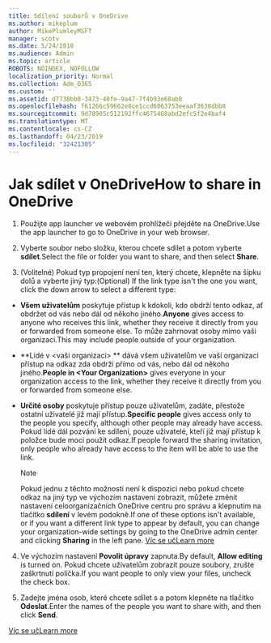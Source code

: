 ```yaml
---
title: Sdílení souborů v OneDrive
ms.author: mikeplum
author: MikePlumleyMSFT
manager: scotv
ms.date: 5/24/2018
ms.audience: Admin
ms.topic: article
ROBOTS: NOINDEX, NOFOLLOW
localization_priority: Normal
ms.collection: Adm_O365
ms.custom: ''
ms.assetid: d7738bb8-3473-40fe-9a47-7f4b93e68ab8
ms.openlocfilehash: f61266c59662e8ce1ccd6063753eeaaf3638dbb8
ms.sourcegitcommit: 9d78905c512192ffc4675468abd2efc5f2e4baf4
ms.translationtype: MT
ms.contentlocale: cs-CZ
ms.lasthandoff: 04/23/2019
ms.locfileid: "32421305"
---
```

# <a name="how-to-share-in-onedrive"></a><span data-ttu-id="38327-102">Jak sdílet v OneDrive</span><span class="sxs-lookup"><span data-stu-id="38327-102">How to share in OneDrive</span></span>

1. <span data-ttu-id="38327-103">Použijte app launcher ve webovém prohlížeči přejděte na OneDrive.</span><span class="sxs-lookup"><span data-stu-id="38327-103">Use the app launcher to go to OneDrive in your web browser.</span></span> 
    
2. <span data-ttu-id="38327-104">Vyberte soubor nebo složku, kterou chcete sdílet a potom vyberte **sdílet**.</span><span class="sxs-lookup"><span data-stu-id="38327-104">Select the file or folder you want to share, and then select **Share**.</span></span>
    
3. <span data-ttu-id="38327-105">(Volitelné) Pokud typ propojení není ten, který chcete, klepněte na šipku dolů a vyberte jiný typ:</span><span class="sxs-lookup"><span data-stu-id="38327-105">(Optional) If the link type isn't the one you want, click the down arrow to select a different type:</span></span>
    
  - <span data-ttu-id="38327-106">**Všem uživatelům** poskytuje přístup k kdokoli, kdo obdrží tento odkaz, ať obdržet od vás nebo dál od někoho jiného.</span><span class="sxs-lookup"><span data-stu-id="38327-106">**Anyone** gives access to anyone who receives this link, whether they receive it directly from you or forwarded from someone else.</span></span> <span data-ttu-id="38327-107">To může zahrnovat osoby mimo vaši organizaci.</span><span class="sxs-lookup"><span data-stu-id="38327-107">This may include people outside of your organization.</span></span> 
    
  - <span data-ttu-id="38327-108">\*\*Lidé v \<vaši organizaci\> \*\* dává všem uživatelům ve vaší organizaci přístup na odkaz zda obdrží přímo od vás, nebo dál od někoho jiného.</span><span class="sxs-lookup"><span data-stu-id="38327-108">**People in \<Your Organization\>** gives everyone in your organization access to the link, whether they receive it directly from you or forwarded from someone else.</span></span> 
    
  - <span data-ttu-id="38327-109">**Určité osoby** poskytuje přístup pouze uživatelům, zadáte, přestože ostatní uživatelé již mají přístup.</span><span class="sxs-lookup"><span data-stu-id="38327-109">**Specific people** gives access only to the people you specify, although other people may already have access.</span></span> <span data-ttu-id="38327-110">Pokud lidé dál pozvání ke sdílení, pouze uživatelé, kteří již mají přístup k položce bude moci použít odkaz.</span><span class="sxs-lookup"><span data-stu-id="38327-110">If people forward the sharing invitation, only people who already have access to the item will be able to use the link.</span></span> 
    
    > [!NOTE]
    > <span data-ttu-id="38327-111">Pokud jednu z těchto možností není k dispozici nebo pokud chcete odkaz na jiný typ ve výchozím nastavení zobrazit, můžete změnit nastavení celoorganizačních OneDrive centru pro správu a klepnutím na tlačítko **sdílení** v levém podokně.</span><span class="sxs-lookup"><span data-stu-id="38327-111">If one of these options isn't available, or if you want a different link type to appear by default, you can change your organization-wide settings by going to the OneDrive admin center and clicking **Sharing** in the left pane.</span></span> [<span data-ttu-id="38327-112">Víc se uč</span><span class="sxs-lookup"><span data-stu-id="38327-112">Learn more</span></span>](https://go.microsoft.com/fwlink/?linkid=871961)
  
4. <span data-ttu-id="38327-113">Ve výchozím nastavení **Povolit úpravy** zapnuta.</span><span class="sxs-lookup"><span data-stu-id="38327-113">By default, **Allow editing** is turned on.</span></span> <span data-ttu-id="38327-114">Pokud chcete uživatelům zobrazit pouze soubory, zrušte zaškrtnutí políčka.</span><span class="sxs-lookup"><span data-stu-id="38327-114">If you want people to only view your files, uncheck the check box.</span></span> 
    
5. <span data-ttu-id="38327-115">Zadejte jména osob, které chcete sdílet s a potom klepněte na tlačítko **Odeslat**.</span><span class="sxs-lookup"><span data-stu-id="38327-115">Enter the names of the people you want to share with, and then click **Send**.</span></span>
    
[<span data-ttu-id="38327-116">Víc se uč</span><span class="sxs-lookup"><span data-stu-id="38327-116">Learn more</span></span>](https://go.microsoft.com/fwlink/?linkid=871861)
  

